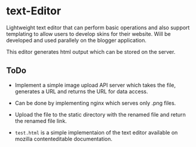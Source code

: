 # text-Editor

Lightweight text editor that can perform basic operations and also support templating to allow users to develop skins for their website.
Will be developed and used parallely on the blogger application.

This editor generates html output which can be stored on the server.

## ToDo
- Implement a simple image upload API server which takes the file, generates a URL and returns the URL for data access.
- Can be done by implementing nginx which serves only .png files.
- Upload the file to the static directory with the renamed file and return the renamed file link.

- `test.html` is a simple implementaion of the text editor available on mozilla contenteditable documentation.
